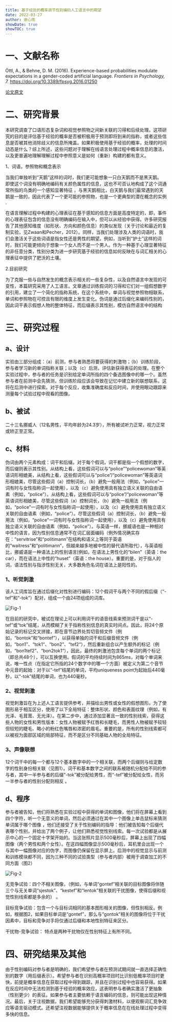 ```yaml
---
title: 基于经验的概率调节性别编码人工语言中的期望
date: 2022-03-27
author: 谢心雨
showDate: true
showTOC: true
---
```


# 一、文献名称

Öttl, A., & Behne, D. M. (2016). Experience-based probabilities modulate expectations in a gender-coded artificial language. *Frontiers in Psychology, 7.* https://doi.org/10.3389/fpsyg.2016.01250 

[论文原文](.../Source_File/2022-03-27-XXY1.pdf)

# 二、研究背景

本研究调查了口语形态复杂词和视觉参照物之间新关联的习得和后续处理。这项研究的目的是评估基于经验的概率是否被积极用于预测即将到来的指称，或者这些信息是否被其他消除歧义的信息所掩盖。如果积极使用基于经验的概率，处理的时间动态是什么？综上所述，这些问题对于理解在线语言处理过程中概率信息的激活，以及更普遍地理解理解过程中参照意义是如何（重新）构建的都有意义。

1、词语，参照物和概念表示

当我们单独听到“天鹅”这样的词时，我们更可能想象一只白天鹅而不是黑天鹅。 即使这个词没有明确地编码有关颜色属性的信息，这也不可否认地构成了这个词通常所指的鸟类的一个感知显著特征 ，与黑天鹅相比，白天鹅与我们最常遇到的天鹅是一致的，因此代表了一个更可能的参照物，也是一个更典型的潜在概念的实例 .

在语言理解过程中构建的心理表征在基于感知的信息方面是高度特定的，即，事件的心理表征包含的信息没有明确编码在输入中，但可以从经验中获得。许多研究报告了其他感知维度（如形状、方向和颜色信息）的类似发现（关于讨论和最近的复制实验，见Zwaan和Pecher，2012）。同样，当我们处理涉及人类的词语时，我们会激活关于这些词语是指女性还是男性的期望。例如，当听到“护士”这样的词时，我们可能更倾向于想象一个女人而不是一个男人。作为一种基于心理显著特征的非任意分类，性别分类为进一步研究基于经验的信息如何反映在与词汇相关的心理表征中提供了肥沃的土壤。 

2.目前研究

为了克服一些与自然发生的概念表示相关的一些复杂性，以及自然语言中发现的可变性，本篇研究采用了人工语言。文章通过训练假词的习得和它们对一组假想数字的引用，建立了一个简化的指称系统，在这个系统中，单词与视觉参照物相联系，单词和参照物在可控且有限的维度上发生变化。伪词是通过后缀化来编码性别的，因此词干表示假想人物的整体特征，而后缀表示其性别，模仿自然语言中的结构

# 三、研究过程

## a、设计

实验由三部分组成：（a）前测，参与者熟悉将要获得的刺激物；（b）训练阶段，参与者学习新的单词指称关联；以及（c）后测，评估新获得表征的处理。在整个实验过程中，参与者的任务是识别给定单词所指的四个备选图像中的哪一个。虽然参与者在前测中会先猜测，但训练阶段应该会导致在记忆中建立新的联想联系，这将在后测中进行探索。对于每个反应，收集准确度和反应时间，并使用眼动跟踪来测量每个试验过程中观看的图像。

## b、被试

二十三名挪威人（12名男性，平均年龄为24.3岁），所有被试听力正常，视力正常或矫正至正常。

## c、材料

伪词由两个元素构成：词干和后缀。对于每个假词，词干都是指一个假想的数字，而后缀则表示其性别。从结构上看，这些假词可以与“police”“policewoman”等英语词形相媲美，从结构上看，这些假词可以与“police”\/“policewoman”等英语词形相媲美，尽管这些假词（a）控制词长，（b）避免一般用法（例如，“police”一词有时与女性指称词一起使用），以及（c）避免使用具有独立语义关联的自由语素（例如，“police”）。从结构上看，这些假词可以与“police”\/“policewoman”等英语词形相媲美，尽管这些假词（a）控制词长，（b）避免一般用法（例如，“police”一词有时与女性指称词一起使用），以及（c）避免使用具有独立语义关联的自由语素（例如，“police”）。尽管这些假词（a）控制词长，（b）避免一般用法（例如，“police”一词有时与女性指称词一起使用），以及（c）避免使用具有独立语义关联的自由语素（例如，“police”）。与英语一样，挪威语也是一种相对中性的语言，因为性别信息通常不在词汇层面编码（例外情况确实存在：“servitrise”和“politimann”在结构和语义上等同于英语的“waitress”和“politimann”，但越来越多地被中性的替代语所取代），与英语相比，挪威语是一种语法上的性别语言[例如，在语法上男性化的“bilen”（英语：the car），而在语法上中性的“huset”（英语：the  house）。重要的是，对于指人的词，语法性别与指涉性别无关，大多数角色名词在语法上是阳性的。

### 1、听觉刺激

该人工词库旨在通过后缀化对性别进行编码：12个假词干与两个不同的假后缀（“-tef”和“-tok”）配对，组成一个由24项组成的词库。

![Fig-1](.../Supporting_Information/2022-03-27-XXY1-Fig-1.png)

在目前的研究中，被试在理论上可以利用词干的语音线索来预测词干是以“-tef”或“tok”结尾，从而模糊了关于指称性别信息的真实时间点。因此，将24个原始记录的标记交叉拼接，即在音节边界处剪切音频文件（例如，“bontok”和“bontef”），以获得单独的词干和后缀音频文件（例如，“bon1”、“tok1“、“bon2”、“tef2“），然后重新组合以产生额外的标记（例如，“bon1tef2”、“bon2tok1“），因此，最终的刺激池包含每个单词的两个标记（即总共48个），可以互换使用。假词的平均持续时间为865ms，对每个单词来说，唯一性点（在指定它所指的24个数字中的哪一个方面）被定义为第二个音节中元音的起始：对于以“-tef”结尾的单词，平均uniqueness point为起始后440毫秒，以“-tok”结尾的单词，也为440毫秒。

### 2、视觉刺激

视觉刺激旨在为上述人工语言提供参考，并描绘出男性或女性的假想图形。为了使图形易于相互区分，使用了以下全局特征：整体形状、颜色和表面纹理（例如，有光泽、毛茸茸、无光泽）。在第二步中，通过添加显著且一致的性别线索，获得这些人物的女性和男性版本：女性人物被赋予红唇和长睫毛，而男性人物被赋予较轻但较短的睫毛、略小的粉红色嘴唇和浓密的眉毛。重要的是，所有的性别线索都可以被视为面部区域的局部特征，而不是区分不同基础人物的全局特征。

### 3、声像联想

12个词干中的每一个都与12个基本数字中的一个相关联，而两个后缀则与给定数字的性别身份相关联（见图1）。词干和基本数字之间的联系被随机分配给不同的参与者，其中一半参与者的后缀“-tok”被分配给男性，而“-tef”被分配给女性，而另一半参与者的性别分配则相反 。

## d、程序

参与者被告知，他们将熟悉在实验过程中获得的单词和图像，他们将在屏幕上看到四个字符，听一个无意义的单词，然后必须通过在其中一个图像上单击鼠标来猜测单词属于哪个图像 ，他们还接受了关于性别编码的指导：他们被告知每个后缀代表哪个性别，并给出了两个例子，让他们熟悉视觉性别线索。每一次试验都是从展示中心的一个固定十字架开始的。当这张照片显示500毫秒后，屏幕上出现了四幅图像（两个男性和两个女性）。在这四幅图像显示500毫秒后，耳机里会出现一个与其中一幅图像对应的伪字，而图像仍保留在显示屏上。后测中的视觉显示与前测和训练模块都不同，因为三种不同的试验类型（参与者内部）被用于调查加工的不同方面（图2） 

![Fig-2](.../Supporting_Information/2022-03-27-XXY1-Fig-2.png)

无竞争试验：四个不相关图像，（例如，与单词“gontef”相关联的目标图像将伴随三个与无关单词“sjestok”、“kestef”和“lentok”相关联的干扰图像，使得后缀和视觉性别线索都是多余的） 。

目标竞争试验：包含一个与目标词相同的基本图形相关的图像，但性别相反。例如，根据图2，如果目标单词是“gontef”，那么与“gontok”相关的图像将位于干扰因素中，目标和竞争对手将仅通过后缀和本地性别特征来区分。 

干扰物-竞争试验： 特点是两种干扰物仅在性别特征上有所不同。

# 四、研究结果及其他

由于性别编码对参与者是明确的，我们希望参与者在预测试期间就一直选择正确性别的数字（用后缀表示）。希望参与者在识别高概率项目时比识别低概率项目时更快，前提是概率信息在获取过程中得到跟踪，并且在识别过程中也容易获得。如果在反应时间中无法检测到基于经验的概率效应，这表明参与者确实激活了更抽象（性别更少）的表征。如果参与者主要依赖于语言编码的信息，则可能出现这种情况。最后，关于注视数据，我们希望能够充分获得刺激材料，以便观察词汇竞争效应等语言驱动模式。还希望注视数据能够提供关于概率信息在在线处理过程中变得多快的信息。 
